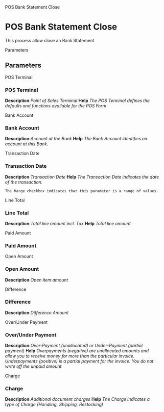 
POS Bank Statement Close
# POS Bank Statement Close


This process allow close an Bank Statement

Parameters
## Parameters


POS Terminal
### POS Terminal

**Description**
 *Point of Sales Terminal*
**Help**
 *The POS Terminal defines the defaults and functions available for the POS Form*

Bank Account
### Bank Account

**Description**
 *Account at the Bank*
**Help**
 *The Bank Account identifies an account at this Bank.*

Transaction Date
### Transaction Date

**Description**
 *Transaction Date*
**Help**
 *The Transaction Date indicates the date of the transaction.*

```
The Range checkbox indicates that this parameter is a range of values.
```
Line Total
### Line Total

**Description**
 *Total line amount incl. Tax*
**Help**
 *Total line amount*

Paid Amount
### Paid Amount


Open Amount
### Open Amount

**Description**
 *Open item amount*

Difference
### Difference

**Description**
 *Difference Amount*

Over/Under Payment
### Over/Under Payment

**Description**
 *Over-Payment (unallocated) or Under-Payment (partial payment)*
**Help**
 *Overpayments (negative) are unallocated amounts and allow you to receive money for more than the particular invoice. 
Underpayments (positive) is a partial payment for the invoice. You do not write off the unpaid amount.*

Charge
### Charge

**Description**
 *Additional document charges*
**Help**
 *The Charge indicates a type of Charge (Handling, Shipping, Restocking)*
